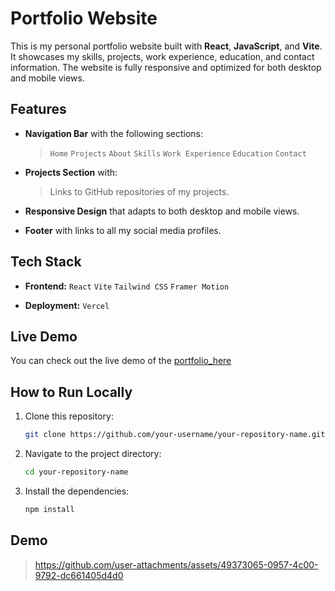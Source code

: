 # Portfolio Website

This is my personal portfolio website built with **React**, **JavaScript**, and **Vite**. It showcases my skills, projects, work experience, education, and contact information. The website is fully responsive and optimized for both desktop and mobile views.

## Features

- **Navigation Bar** with the following sections:
  
   > `Home`
   > `Projects`
   > `About`
   > `Skills`
   > `Work Experience`
   > `Education`
   > `Contact`
      
- **Projects Section** with:
  > Links to GitHub repositories of my projects.
  

- **Responsive Design** that adapts to both desktop and mobile views.

- **Footer** with links to all my social media profiles.

## Tech Stack

- **Frontend:**
  `React`
  `Vite`
  `Tailwind CSS`
  `Framer Motion`

- **Deployment:**
  `Vercel`

## Live Demo

You can check out the live demo of the [portfolio_here](https://portfolio-lokeshsai.vercel.app/) 

## How to Run Locally

1. Clone this repository:
   ```bash
   git clone https://github.com/your-username/your-repository-name.git
2. Navigate to the project directory:
   ```bash
   cd your-repository-name
3. Install the dependencies:
   ```bash
   npm install

## Demo

> https://github.com/user-attachments/assets/49373065-0957-4c00-9792-dc661405d4d0
